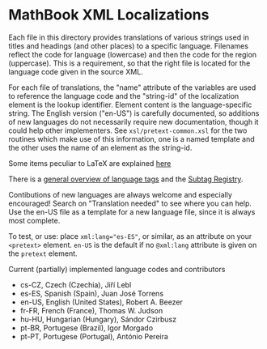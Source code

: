 <!--********************************************************************
Copyright 2013-2016 Robert A. Beezer

This file is part of MathBook XML.

MathBook XML is free software: you can redistribute it and/or modify
it under the terms of the GNU General Public License as published by
the Free Software Foundation, either version 2 or version 3 of the
License (at your option).

MathBook XML is distributed in the hope that it will be useful,
but WITHOUT ANY WARRANTY; without even the implied warranty of
MERCHANTABILITY or FITNESS FOR A PARTICULAR PURPOSE.  See the
GNU General Public License for more details.

You should have received a copy of the GNU General Public License
along with MathBook XML.  If not, see <http://www.gnu.org/licenses/>.
*********************************************************************-->

MathBook XML Localizations
==========================

Each file in this directory provides translations of various strings used in titles and headings (and other places) to a specific language.  Filenames reflect the code for language (lowercase) and then the code for the region (uppercase).  This is a requirement, so that the right file is located for the language code given in the source XML.

For each file of translations, the "name" attribute of the variables are used to reference the language code and the "string-id" of the localization element is the lookup identifier. Element content is the language-specific string. The English version ("en-US") is carefully documented, so additions of new languages do not necessarily require new documentation, though it could help other implementers. See `xsl/pretext-common.xsl` for the two routines which make use of this information, one is a named template and the other uses the name of an element as the string-id.

Some items peculiar to LaTeX are explained [here](http://www.tex.ac.uk/cgi-bin/texfaq2html?label=fixnam)

There is a [general overview of language tags](http://www.w3.org/International/articles/language-tags/) and the [Subtag Registry](http://www.iana.org/assignments/language-subtag-registry/language-subtag-registry).

Contibutions of new languages are always welcome and especially encouraged! Search on "Translation needed" to see where you can help. Use the  en-US  file as a template for a new language file, since it is always most complete.

To test, or use: place  `xml:lang="es-ES"`, or similar, as an attribute on your `<pretext>` element.  `en-US` is the default if no `@xml:lang` attribute is given on the `pretext` element.

Current (partially) implemented language codes and contributors
* cs-CZ, Czech (Czechia), Jiří Lebl
* es-ES, Spanish (Spain), Juan José Torrens
* en-US, English (United States), Robert A. Beezer
* fr-FR, French (France), Thomas W. Judson
* hu-HU, Hungarian (Hungary), Sándor Czirbusz
* pt-BR, Portugese (Brazil), Igor Morgado
* pt-PT, Portugese (Portugal), António Pereira
